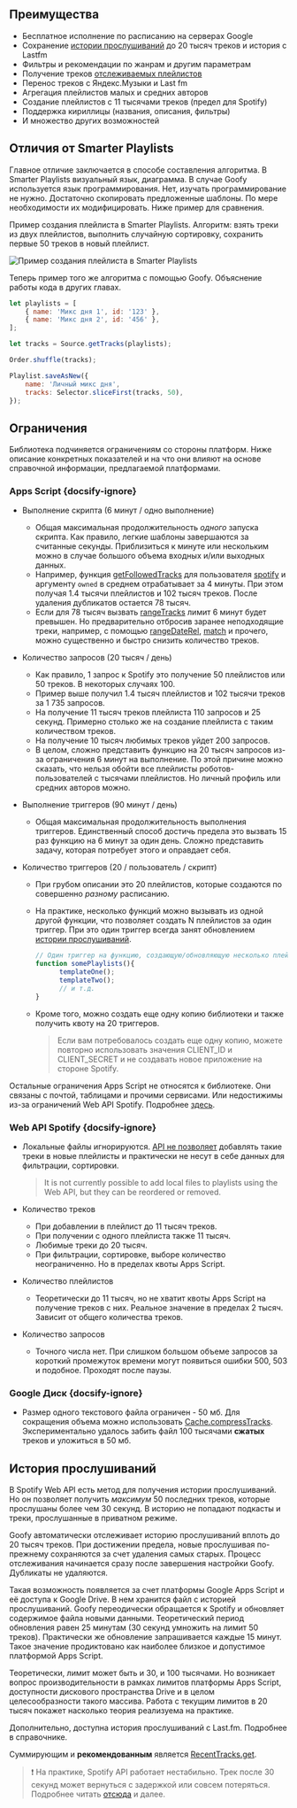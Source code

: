 ## Преимущества

- Бесплатное исполнение по расписанию на серверах Google
- Сохранение [истории прослушиваний](/overview?id=История-прослушиваний) до 20 тысяч треков и история с Lastfm
- Фильтры и рекомендации по жанрам и другим параметрам
- Получение треков [отслеживаемых плейлистов](/func?id=getfollowedtracks)
- Перенос треков с Яндекс.Музыки и Last fm
- Агрегация плейлистов малых и средних авторов
- Создание плейлистов с 11 тысячами треков (предел для Spotify)
- Поддержка кириллицы (названия, описания, фильтры)
- И множество других возможностей

## Отличия от Smarter Playlists

Главное отличие заключается в способе составления алгоритма. В Smarter Playlists визуальный язык, диаграмма. В случае Goofy используется язык программирования. Нет, изучать программирование не нужно. Достаточно скопировать предложенные шаблоны. По мере необходимости их модифицировать. Ниже пример для сравнения.

Пример создания плейлиста в Smarter Playlists. Алгоритм: взять треки из двух плейлистов, выполнить случайную сортировку, сохранить первые 50 треков в новый плейлист.

![Пример создания плейлиста в Smarter Playlists](/img/SmarterPlaylistsExample1.png)

Теперь пример того же алгоритма с помощью Goofy. Объяснение работы кода в других главах.
```js
let playlists = [
    { name: 'Микс дня 1', id: '123' },
    { name: 'Микс дня 2', id: '456' },
];

let tracks = Source.getTracks(playlists);

Order.shuffle(tracks);

Playlist.saveAsNew({
    name: 'Личный микс дня',
    tracks: Selector.sliceFirst(tracks, 50),
});
```

## Ограничения

Библиотека подчиняется ограничениям со стороны платформ. Ниже описание конкретных показателей и на что они влияют на основе справочной информации, предлагаемой платформами.

### Apps Script {docsify-ignore}
- Выполнение скрипта (6 минут / одно выполнение)

  - Общая максимальная продолжительность *одного* запуска скрипта. Как правило, легкие шаблоны завершаются за считанные секунды. Приблизиться к минуте или нескольким можно в случае большого объема входных и/или выходных данных.
  - Например, функция [getFollowedTracks](#sourcegetfollowedtrackstype-userid) для пользователя [spotify](#https://open.spotify.com/user/spotify) и аргументу `owned` в среднем отрабатывает за 4 минуты. При этом получая 1.4 тысячи плейлистов и 102 тысяч треков. После удаления дубликатов остается 78 тысяч. 
  - Если для 78 тысяч вызвать [rangeTracks](#filterrangetrackstracks-args) лимит 6 минут будет превышен. Но предварительно отбросив заранее неподходящие треки, например, с помощью [rangeDateRel](#filterrangedatereltracks-sincedays-beforedays), [match](#filtermatchtracks-strregex-invert) и прочего, можно существенно и быстро снизить количество треков.

- Количество запросов (20 тысяч / день)

  - Как правило, 1 запрос к Spotify это получение 50 плейлистов или 50 треков. В некоторых случаях 100.
  - Пример выше получил 1.4 тысяч плейлистов и 102 тысячи треков за 1 735 запросов.
  - На получение 11 тысяч треков плейлиста 110 запросов и 25 секунд. Примерно столько же на создание плейлиста с таким количеством треков.
  - На получение 10 тысяч любимых треков уйдет 200 запросов.
  - В целом, сложно представить функцию на 20 тысяч запросов из-за ограничения 6 минут на выполнение. По этой причине можно сказать, что нельзя обойти все плейлисты роботов-пользователей с тысячами плейлистов. Но личный профиль или средних авторов можно.

- Выполнение триггеров (90 минут / день)

   - Общая максимальная продолжительность выполнения триггеров. Единственный способ достичь предела это вызвать 15 раз функцию на 6 минут за один день. Сложно представить задачу, которая потребует этого и оправдает себя. 

- Количество триггеров (20 / пользователь / скрипт)
  
   - При грубом описании это 20 плейлистов, которые создаются по совершенно *разному* расписанию. 
   - На практике, несколько функций можно вызывать из одной другой функции, что позволяет создать N плейлистов за один триггер. При это один триггер всегда занят обновлением [истории прослушиваний](#история-прослушиваний).
     ```js
     // Один триггер на функцию, создающую/обновляющую несколько плейлистов
     function somePlaylists(){
           templateOne();
           templateTwo();
           // и т.д.
     }
     ```
   - Кроме того, можно создать еще одну копию библиотеки и также получить квоту на 20 триггеров.
  
     > Если вам потребовалось создать еще одну копию, можете повторно использовать значения CLIENT_ID и CLIENT_SECRET и не создавать новое приложение на стороне Spotify.

Остальные ограничения Apps Script не относятся к библиотеке. Они связаны с почтой, таблицами и прочими сервисами. Или недостижимы из-за ограничений Web API Spotify. Подробнее [здесь](https://developers.google.com/apps-script/guides/services/quotas).

### Web API Spotify {docsify-ignore}
- Локальные файлы игнорируются. [API не позволяет](https://developer.spotify.com/documentation/general/guides/local-files-spotify-playlists/) добавлять такие треки в новые плейлисты и практически не несут в себе данных для фильтрации, сортировки.
  
  > It is not currently possible to add local files to playlists using the Web API, but they can be reordered or removed.

- Количество треков 
  - При добавлении в плейлист до 11 тысяч треков.
  - При получении с одного плейлиста также 11 тысяч.
  - Любимые треки до 20 тысяч.
  - При фильтрации, сортировке, выборе количество неограниченно. Но в пределах квоты Apps Script.
- Количество плейлистов
  - Теоретически до 11 тысяч, но не хватит квоты Apps Script на получение треков с них. Реальное значение в пределах 2 тысяч. Зависит от общего количества треков.
- Количество запросов
  - Точного числа нет. При слишком большом объеме запросов за короткий промежуток времени могут появиться ошибки 500, 503 и подобное. Проходят после паузы. 
  
### Google Диск {docsify-ignore}
- Размер одного текстового файла ограничен - 50 мб. Для сокращения объема можно использовать [Cache.compressTracks](/func?id=compresstracks). Экспериментально удалось забить файл 100 тысячами **сжатых** треков и уложиться в 50 мб.

## История прослушиваний

В Spotify Web API есть метод для получения истории прослушиваний. Но он позволяет получить *максимум* 50 последних треков, которые прослушаны более чем 30 секунд. В историю не попадают подкасты и треки, прослушанные в приватном режиме.

Goofy автоматически отслеживает историю прослушиваний вплоть до 20 тысяч треков. При достижении предела, новые прослушивая по-прежнему сохраняются за счет удаления самых старых. Процесс отслеживания начинается сразу после завершения настройки Goofy. Дубликаты не удаляются. 

Такая возможность появляется за счет платформы Google Apps Script и её доступа к Google Drive. В нем хранится файл с историей прослушиваний. Goofy переодически обращается к Spotify и обновляет содержимое файла новыми данными. Теоретический период обновления равен 25 минутам (30 секунд умножить на лимит 50 треков). Практически же обновление запрашивается каждые 15 минут. Такое значение продиктовано как наиболее близкое и допустимое платформой Apps Script.

Теоретически, лимит может быть и 30, и 100 тысячами. Но возникает вопрос производительности в рамках лимитов платформы Apps Script, доступности дискового пространства Drive и в целом целесообразности такого массива. Работа с текущим лимитов в 20 тысяч покажет насколько теория реализуема на практике.

Дополнительно, доступна история прослушиваний с Last.fm. Подробнее в справочнике.

Суммирующим и **рекомендованным** является [RecentTracks.get](/func?id=get).

> ❗️ На практике, Spotify API работает нестабильно. Трек после 30 секунд может вернуться с задержкой или совсем потеряться. Подробнее читать [отсюда](https://4pda.ru/forum/index.php?s=&showtopic=715234&view=findpost&p=101348829) и далее.
